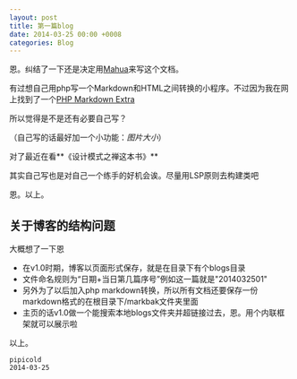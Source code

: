 ```yaml
---
layout: post
title: 第一篇blog
date: 2014-03-25 00:00 +0008
categories: Blog
---
```


恩。纠结了一下还是决定用[Mahua](http://mahua.jser.me "Mahua")来写这个文档。

有过想自己用php写一个Markdown和HTML之间转换的小程序。不过因为我在网上找到了一个[PHP Markdown Extra](http://michelf.ca/projects/php-markdown/)

所以觉得是不是还有必要自己写？

（自己写的话最好加一个小功能：*图片大小*）

对了最近在看**《设计模式之禅这本书》**

其实自己写也是对自己一个练手的好机会诶。尽量用LSP原则去构建类吧

恩。以上。

>


## 关于博客的结构问题

大概想了一下恩

- 在v1.0时期，博客以页面形式保存，就是在目录下有个blogs目录
- 文件命名规则为“日期+当日第几篇序号”例如这一篇就是"2014032501"
- 另外为了以后加入php markdown转换，所以所有文档还要保存一份markdown格式的在根目录下/markbak文件夹里面
- 主页的话v1.0做一个能搜索本地blogs文件夹并超链接过去，恩。用个内联框架就可以展示啦


以上。

    pipicold
    2014-03-25
